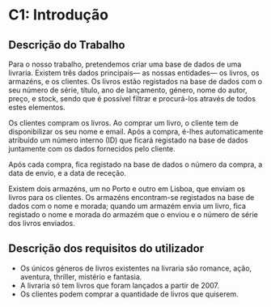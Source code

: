 # C1: Introdução

## Descrição do Trabalho
Para o nosso trabalho, pretendemos criar uma base de dados de uma livraria. Existem três dados principais— as nossas entidades— os livros, os armazéns, e os clientes.
Os livros estão registados na base de dados com o seu número de série, título, ano de lançamento, género, nome do autor, preço, e stock, sendo que é possível filtrar e procurá-los através de todos estes elementos.

Os clientes compram os livros. Ao comprar um livro, o cliente tem de disponibilizar os seu nome e email. Após a compra, é-lhes automaticamente atribuído um número interno (ID) que ficará registado na base de dados juntamente com os dados fornecidos pelo cliente.

Após cada compra, fica registado na base de dados o número da compra, a data de envio, e a data de receção.

Existem dois armazéns, um no Porto e outro em Lisboa, que enviam os livros para os clientes. Os armazéns encontram-se registados na base de dados com o nome e morada; quando um armazém envia um livro, fica registado o nome e morada do armazém que o enviou e o número de série dos livros enviados.

## Descrição dos requisitos do utilizador
- Os únicos géneros de livros existentes na livraria são romance, ação, aventura, thriller, mistério e fantasia. 
- A livraria só tem livros que foram lançados a partir de 2007. 
- Os clientes podem comprar a quantidade de livros que quiserem.
